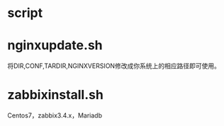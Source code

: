 # script
# nginxupdate.sh
   将DIR,CONF,TARDIR,NGINXVERSION修改成你系统上的相应路径即可使用。

# zabbixinstall.sh
   Centos7，zabbix3.4.x，Mariadb
